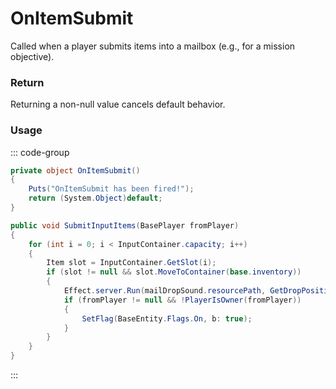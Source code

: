 # OnItemSubmit
<Badge type="info" text="Item"/><Badge type="danger" text="Carbon Compatible"/><Badge type="warning" text="Oxide Compatible"/>
Called when a player submits items into a mailbox (e.g., for a mission objective).

### Return
Returning a non-null value cancels default behavior.

### Usage
::: code-group
```csharp [Example]
private object OnItemSubmit()
{
	Puts("OnItemSubmit has been fired!");
	return (System.Object)default;
}
```
```csharp [Source — Assembly-CSharp @ Mailbox]
public void SubmitInputItems(BasePlayer fromPlayer)
{
	for (int i = 0; i < InputContainer.capacity; i++)
	{
		Item slot = InputContainer.GetSlot(i);
		if (slot != null && slot.MoveToContainer(base.inventory))
		{
			Effect.server.Run(mailDropSound.resourcePath, GetDropPosition());
			if (fromPlayer != null && !PlayerIsOwner(fromPlayer))
			{
				SetFlag(BaseEntity.Flags.On, b: true);
			}
		}
	}
}

```
:::
